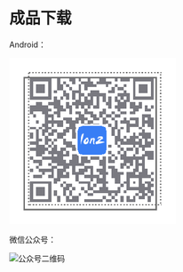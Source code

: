 # 成品下载

Android：

![Android 二维码](https://github.com/dPary/Ion2/blob/master/qr-ion2.png)

微信公众号：

![公众号二维码](https://github.com/dPary/Ion2/blob/master/src/assets/image/qrcode.jpg)
